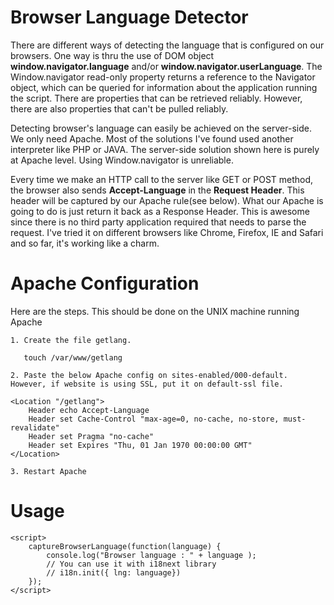 # Browser Language Detector

There are different ways of detecting the language that is configured on our browsers. One way is thru the use of DOM object **window.navigator.language** and/or **window.navigator.userLanguage**. The Window.navigator read-only property returns a reference to the Navigator object, which can be queried for information about the application running the script. There are properties that can be retrieved reliably. However, there are also properties that can't be pulled reliably.

Detecting browser's language can easily be achieved on the server-side. We only need Apache. Most of the solutions I've found used another interpreter like PHP or JAVA. The server-side solution shown here is purely at Apache level. Using Window.navigator is unreliable.

Every time we make an HTTP call to the server like GET or POST method, the browser also sends **Accept-Language** in the **Request Header**. This header will be captured by our Apache rule(see below). What our Apache is going to do is just return it back as a Response Header. This is awesome since there is no third party application required that needs to parse the request. I've tried it on different browsers like Chrome, Firefox, IE and Safari and so far, it's working like a charm.

# Apache Configuration

Here are the steps. This should be done on the UNIX machine running Apache

```
1. Create the file getlang.

   touch /var/www/getlang

2. Paste the below Apache config on sites-enabled/000-default. However, if website is using SSL, put it on default-ssl file.

<Location "/getlang">
    Header echo Accept-Language
    Header set Cache-Control "max-age=0, no-cache, no-store, must-revalidate"
    Header set Pragma "no-cache"
    Header set Expires "Thu, 01 Jan 1970 00:00:00 GMT"
</Location>

3. Restart Apache

```

# Usage

```
<script>
    captureBrowserLanguage(function(language) {
        console.log("Browser language : " + language );
        // You can use it with i18next library
        // i18n.init({ lng: language})
    });
</script>
```